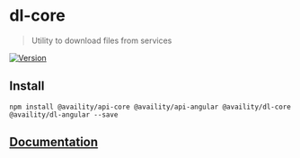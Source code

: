 # dl-core

> Utility to download files from services

[![Version](https://img.shields.io/npm/v/@availity/dl-core.svg?style=for-the-badge)](https://www.npmjs.com/package/@availity/dl-core)


## Install

    npm install @availity/api-core @availity/api-angular @availity/dl-core @availity/dl-angular --save

## [Documentation](https://availity.github.io/sdk-js/api/downloads)
